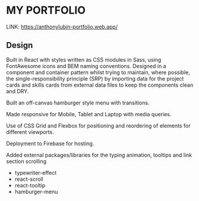 # MY PORTFOLIO #

LINK: https://anthonylubin-portfolio.web.app/

## Design ##

Built in React with styles written as CSS modules in Sass, using FontAwesome icons and BEM naming conventions.
Designed in a component and container pattern whilst trying to maintain, where possible, the single-responsibility principle (SRP)
by importing data for the project cards and skills cards from external data files to keep the components clean and DRY.

Built an off-canvas hamburger style menu with transitions.

Made responsive for Mobile, Tablet and Laptop with media queries.

Use of CSS Grid and Flexbox for positioning and reordering of elements for different viewports.

Deployment to Firebase for hosting. 

Added external packages/libraries for the typing animation, tooltips and link section scrolling
- typewriter-effect
- react-scroll
- react-tooltip
- hamburger-menu